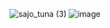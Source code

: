 ![sajo_tuna (3)](https://github.com/user-attachments/assets/7a075c03-a55f-487a-8b07-624c1417bff5)
![image](https://github.com/user-attachments/assets/ea76b445-1233-407f-8354-205bc9fc9a1f)
